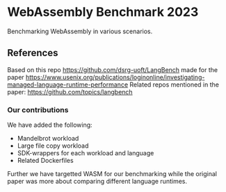 # WebAssembly Benchmark 2023

Benchmarking WebAssembly in various scenarios.

## References

Based on this repo https://github.com/dsrg-uoft/LangBench made for the paper https://www.usenix.org/publications/loginonline/investigating-managed-language-runtime-performance
Related repos mentioned in the paper: https://github.com/topics/langbench

### Our contributions

We have added the following:
- Mandelbrot workload
- Large file copy workload
- SDK-wrappers for each workload and language
- Related Dockerfiles

Further we have targetted WASM for our benchmarking while the original paper was more about comparing different language runtimes.
